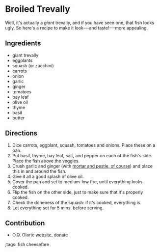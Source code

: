 # Broiled Trevally

Well, it's actually a *giant* trevally, and if you have seen one, that fish looks ugly.
So here's a recipe to make it look---and taste!---more appealing.

## Ingredients
- giant trevally
- eggplants
- squash (or zucchini)
- carrots
- onion
- garlic
- ginger
- tomatoes
- bay leaf
- olive oil
- thyme
- basil
- butter

## Directions
1. Dice carrots, eggplant, squash, tomatoes and onions. Place these on a pan.
2. Put basil, thyme, bay leaf, salt, and pepper on each of the fish's side. Place the fish above the veggies.
3. Crush garlic and ginger (with [mortar and pestle, of course](mortar-and-pestle.html)) and place this in and around the fish.
4. Give it all a good splash of olive oil.
5. Cover the pan and set to medium-low fire, until everything looks cooked.
6. Flip the fish on the other side, just to make sure that it's properly cooked.
7. Check the doneness of the squash: if it's cooked, everything is.
8. Let everything set for 5 mins. before serving.

## Contribution
- O.Q. Olarte [website](https://oqolarte.github.io), [donate](https://oqolarte.github.io/support)

;tags: fish cheesefare

